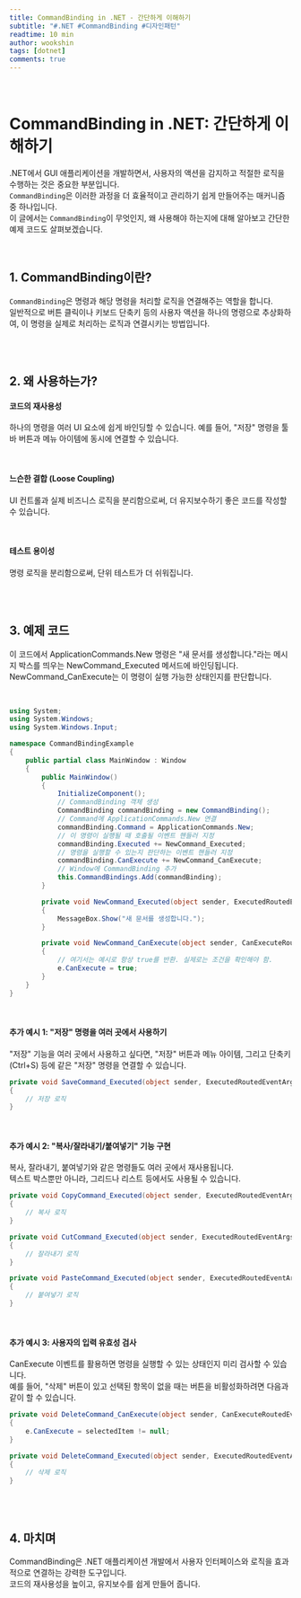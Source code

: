 ```yaml
---
title: CommandBinding in .NET - 간단하게 이해하기
subtitle: "#.NET #CommandBinding #디자인패턴"
readtime: 10 min
author: wookshin
tags: [dotnet]
comments: true
---
```


<br/>

# CommandBinding in .NET: 간단하게 이해하기

.NET에서 GUI 애플리케이션을 개발하면서, 사용자의 액션을 감지하고 적절한 로직을 수행하는 것은 중요한 부분입니다.  
`CommandBinding`은 이러한 과정을 더 효율적이고 관리하기 쉽게 만들어주는 매커니즘 중 하나입니다.  
이 글에서는 `CommandBinding`이 무엇인지, 왜 사용해야 하는지에 대해 알아보고 간단한 예제 코드도 살펴보겠습니다.

<br/>

## 1. CommandBinding이란?

`CommandBinding`은 명령과 해당 명령을 처리할 로직을 연결해주는 역할을 합니다.  
일반적으로 버튼 클릭이나 키보드 단축키 등의 사용자 액션을 하나의 명령으로 추상화하여, 이 명령을 실제로 처리하는 로직과 연결시키는 방법입니다.

<br/><br/>

## 2. 왜 사용하는가?

#### 코드의 재사용성

하나의 명령을 여러 UI 요소에 쉽게 바인딩할 수 있습니다. 예를 들어, "저장" 명령을 툴바 버튼과 메뉴 아이템에 동시에 연결할 수 있습니다.

<br/>

#### 느슨한 결합 (Loose Coupling)

UI 컨트롤과 실제 비즈니스 로직을 분리함으로써, 더 유지보수하기 좋은 코드를 작성할 수 있습니다.

<br/>

#### 테스트 용이성
명령 로직을 분리함으로써, 단위 테스트가 더 쉬워집니다.

<br/><br/>

## 3. 예제 코드

이 코드에서 ApplicationCommands.New 명령은 "새 문서를 생성합니다."라는 메시지 박스를 띄우는 NewCommand_Executed 메서드에 바인딩됩니다.  
NewCommand_CanExecute는 이 명령이 실행 가능한 상태인지를 판단합니다.

<br/>

```csharp
using System;
using System.Windows;
using System.Windows.Input;

namespace CommandBindingExample
{
    public partial class MainWindow : Window
    {
        public MainWindow()
        {
            InitializeComponent();
            // CommandBinding 객체 생성
            CommandBinding commandBinding = new CommandBinding();
            // Command에 ApplicationCommands.New 연결
            commandBinding.Command = ApplicationCommands.New;
            // 이 명령이 실행될 때 호출될 이벤트 핸들러 지정
            commandBinding.Executed += NewCommand_Executed;
            // 명령을 실행할 수 있는지 판단하는 이벤트 핸들러 지정
            commandBinding.CanExecute += NewCommand_CanExecute;
            // Window에 CommandBinding 추가
            this.CommandBindings.Add(commandBinding);
        }

        private void NewCommand_Executed(object sender, ExecutedRoutedEventArgs e)
        {
            MessageBox.Show("새 문서를 생성합니다.");
        }

        private void NewCommand_CanExecute(object sender, CanExecuteRoutedEventArgs e)
        {
            // 여기서는 예시로 항상 true를 반환. 실제로는 조건을 확인해야 함.
            e.CanExecute = true;
        }
    }
}
```

<br/>

#### 추가 예시 1: "저장" 명령을 여러 곳에서 사용하기

"저장" 기능을 여러 곳에서 사용하고 싶다면, "저장" 버튼과 메뉴 아이템, 그리고 단축키 (Ctrl+S) 등에 같은 "저장" 명령을 연결할 수 있습니다.

```csharp
private void SaveCommand_Executed(object sender, ExecutedRoutedEventArgs e)
{
    // 저장 로직
}
```

<br/>

#### 추가 예시 2: "복사/잘라내기/붙여넣기" 기능 구현

복사, 잘라내기, 붙여넣기와 같은 명령들도 여러 곳에서 재사용됩니다.  
텍스트 박스뿐만 아니라, 그리드나 리스트 등에서도 사용될 수 있습니다.

```csharp
private void CopyCommand_Executed(object sender, ExecutedRoutedEventArgs e)
{
    // 복사 로직
}

private void CutCommand_Executed(object sender, ExecutedRoutedEventArgs e)
{
    // 잘라내기 로직
}

private void PasteCommand_Executed(object sender, ExecutedRoutedEventArgs e)
{
    // 붙여넣기 로직
}
```

<br/>

#### 추가 예시 3: 사용자의 입력 유효성 검사

CanExecute 이벤트를 활용하면 명령을 실행할 수 있는 상태인지 미리 검사할 수 있습니다.  
예를 들어, "삭제" 버튼이 있고 선택된 항목이 없을 때는 버튼을 비활성화하려면 다음과 같이 할 수 있습니다.

```csharp
private void DeleteCommand_CanExecute(object sender, CanExecuteRoutedEventArgs e)
{
    e.CanExecute = selectedItem != null;
}

private void DeleteCommand_Executed(object sender, ExecutedRoutedEventArgs e)
{
    // 삭제 로직
}
```

<br/><br/>

## 4. 마치며

CommandBinding은 .NET 애플리케이션 개발에서 사용자 인터페이스와 로직을 효과적으로 연결하는 강력한 도구입니다.  
코드의 재사용성을 높이고, 유지보수를 쉽게 만들어 줍니다.

<br/><br/><br/><br/><br/>
